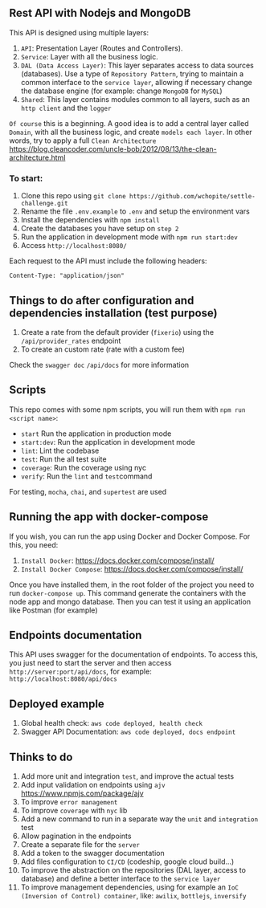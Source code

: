 ## Rest API with Nodejs and MongoDB

This API is designed using multiple layers:

1. `API`: Presentation Layer (Routes and Controllers).
2. `Service`: Layer with all the business logic.
3. `DAL (Data Access Layer)`: This layer separates access to data sources (databases). Use a type of `Repository Pattern`, trying to maintain a common interface to the `service layer`, allowing if necessary change the database engine (for example: change `MongoDB` for `MySQL`)
4. `Shared`: This layer contains modules common to all layers, such as an `http client` and the `logger`

`Of course` this is a beginning. A good idea is to add a central layer called `Domain`, with all the business logic, and create `models each layer`. In other words, try to apply a full `Clean Architecture`  https://blog.cleancoder.com/uncle-bob/2012/08/13/the-clean-architecture.html

### To start:

1. Clone this repo using `git clone https://github.com/wchopite/settle-challenge.git`
2. Rename the file `.env.example` to `.env` and setup the environment vars
4. Install the dependencies with `npm install`
5. Create the databases you have setup on `step 2`
6. Run the application in development mode with `npm run start:dev`
7. Access `http://localhost:8080/`

Each request to the API must include the following headers:

```
Content-Type: "application/json"
```

## Things to do after configuration and dependencies installation (test purpose)

1. Create a rate from the default provider (`fixerio`) using the `/api/provider_rates` endpoint
2. To create an custom rate (rate with a custom fee)

Check the `swagger doc` `/api/docs` for more information

## Scripts

This repo comes with some npm scripts, you will run them with `npm run <script name>`:

- `start` Run the application in production mode
- `start:dev`: Run the application in development mode
- `lint`: Lint the codebase
- `test`: Run the all test suite
- `coverage`: Run the coverage using nyc
- `verify`: Run the `lint` and `test`command

For testing, `mocha`, `chai`, and `supertest` are used

## Running the app with docker-compose

If you wish, you can run the app using Docker and Docker Compose. For this, you need:

1. `Install Docker`: https://docs.docker.com/compose/install/
2. `Install Docker Compose`: https://docs.docker.com/compose/install/

Once you have installed them, in the root folder of the project you need to run `docker-compose up`. This command generate the containers with the node app and mongo database. Then you can test it using an application like Postman (for example)

## Endpoints documentation

This API uses swagger for the documentation of endpoints. To access this, you just need to start the server and then access `http://server:port/api/docs`, for example:` http://localhost:8080/api/docs`

## Deployed example

1. Global health check: `aws code deployed, health check`
2. Swagger API Documentation: `aws code deployed, docs endpoint`

## Thinks to do

1. Add more unit and integration `test`, and improve the actual tests
2. Add input validation on endpoints using `ajv` https://www.npmjs.com/package/ajv
3. To improve `error management`
4. To improve `coverage` with `nyc` lib
5. Add a new command to run in a separate way the `unit` and `integration` test
6. Allow pagination in the endpoints
7. Create a separate file for the `server`
8. Add a token to the swagger documentation
9. Add files configuration to `CI/CD` (codeship, google cloud build...)
10. To improve the abstraction on the repositories (DAL layer, access to database) and define a better interface to the `service layer`
11. To improve management dependencies, using for example an `IoC (Inversion of Control) container`, like: `awilix`, `bottlejs`, `inversify`
